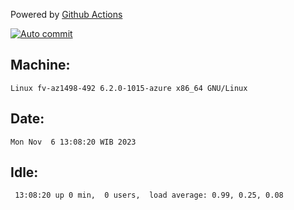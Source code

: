 Powered by [Github Actions](https://github.com/features/actions)

[![Auto commit](https://github.com/hiage/workstation/workflows/Auto%20commit/badge.svg)](https://github.com/hiage/workstation/actions?query=workflow%3A%22Auto+commit%22)

## Machine:
```
Linux fv-az1498-492 6.2.0-1015-azure x86_64 GNU/Linux
```
## Date:
```
Mon Nov  6 13:08:20 WIB 2023
```
## Idle:
```
 13:08:20 up 0 min,  0 users,  load average: 0.99, 0.25, 0.08
```
